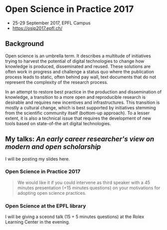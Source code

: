 
# Open Science in Practice 2017

- 25-29 September 2017, EPFL Campus
- https://osip2017.epfl.ch/

## Background

Open science is an umbrella term. It describes a multitude of
initiatives trying to harvest the potential of digital technologies to
change how knowledge is produced, disseminated and reused. These
solutions are often work in progress and challenge a status quo where
the publication process leads to static, often behind pay wall, text
documents that do not represent the complexity of the research
process.

In an attempt to restore best practice in the production and
dissemination of knowledge, a transition to a more open and
reproducible research is desirable and requires new incentives and
infrastructures. This transition is mostly a cultural change, which is
best supported by initiatives stemming from the scientific community
itself (bottom-up approach). To a lesser extent, it is also a
technical issue that requires the development of new tools based on
state-of-the art digital technologies.

## My talks: *An early career researcher's view on modern and open scholarship*

I will be posting my slides here.

### Open Science in Practice 2017

> We would like it if you could intervene as third speaker with a 45
> minutes presentation (+15 minutes questions) on your motivations for
> adopting open science practices.

### Open Science at the EPFL library

I will be giving a sceond talk (15 + 5 minutes questions) at the Rolex
Learning Center in the evening. 